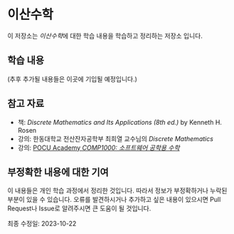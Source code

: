 # 이산수학
이 저장소는 *이산수학*에 대한 학습 내용을 학습하고 정리하는 저장소 입니다.

## 학습 내용

(추후 추가될 내용들은 이곳에 기입될 예정입니다.)

## 참고 자료
* 책: *Discrete Mathematics and Its Applications (8th ed.)* by Kenneth H. Rosen
* 강의: 한동대학교 전산잔자공학부 최희열 교수님의 *Discrete Mathematics*
* 강의: [POCU Academy *COMP1000: 소프트웨어 공학용 수학*](https://pocu.academy/ko/Courses/COMP1000)

## 부정확한 내용에 대한 기여
이 내용들은 개인 학습 과정에서 정리한 것입니다. 따라서 정보가 부정확하거나 누락된 부분이 있을 수 있습니다. 오류를 발견하시거나 추가하고 싶은 내용이 있으시면 Pull Request나 Issue로 알려주시면 큰 도움이 될 것입니다.

최종 수정일: 2023-10-22